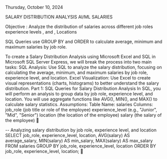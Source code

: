 Thursday, October 10, 2024



SALARY DISTRIBUTION ANALYSIS
AI/ML SALARIES 



Objective : Analyze the distribution of salaries across different job roles experience levels , and , Locations  

SQL Queries use GROUP BY and ORDER to calculate average, minimum and maximum salaries by job role.



To create a Salary Distribution Analysis using Microsoft Excel and SQL in Microsoft SQL Server Express, we will break the process into two main tasks:
SQL Analysis: Use SQL to analyze the salary distribution, focusing on calculating the average, minimum, and maximum salaries by job role, experience level, and location.
Excel Visualization: Use Excel to create visual representations (charts, histograms) to better understand the salary distribution.
Part 1: SQL Queries for Salary Distribution Analysis
In SQL, you will perform an analysis to group data by job role, experience level, and location. You will use aggregate functions like AVG(), MIN(), and MAX() to calculate salary statistics.
Assumptions:
Table Name: salaries
Columns:
job_role (job title or role of the employee)
experience_level (e.g., "Junior", "Mid", "Senior")
location (the location of the employee)
salary (the salary of the employee)




-- Analyzing salary distribution by job role, experience level, and location
SELECT 
    job_role,
    experience_level,
    location,
    AVG(salary) AS average_salary,
    MIN(salary) AS min_salary,
    MAX(salary) AS max_salary
FROM salaries
GROUP BY 
    job_role, 
    experience_level, 
    location
ORDER BY 
    job_role, 
    experience_level, 
    location;

